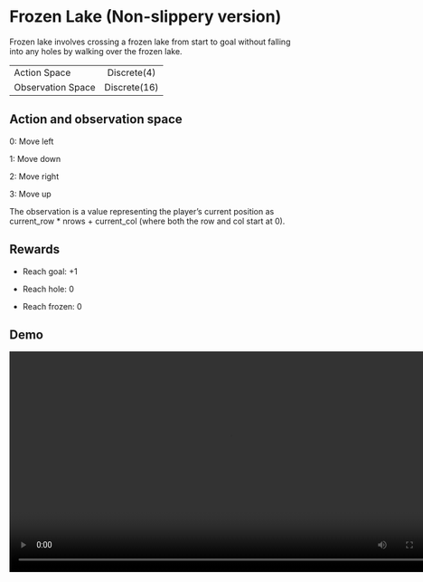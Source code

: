 # Frozen Lake (Non-slippery version)
Frozen lake involves crossing a frozen lake from start to goal without falling into any holes by walking over the frozen lake.

|  |    |
|:-----|:--------:|
| Action Space   | Discrete(4) |
| Observation Space   |  Discrete(16)  |

## Action and observation space
0: Move left

1: Move down

2: Move right

3: Move up

The observation is a value representing the player’s current position as current_row * nrows + current_col (where both the row and col start at 0).

## Rewards
- Reach goal: +1

- Reach hole: 0

- Reach frozen: 0

## Demo
<video src='../frozen-video.mp4' width=780/>

![](https://github.com/yrribeiro/deep-reinforcement-learning/assets/56032650/6b88755b-d457-419b-98bf-dfcd78ca0686)